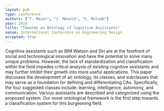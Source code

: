 ```yaml
---
layout: pub
type: conference
authors: ["T. Maier", "J. Menold", "C. McComb"]
year: 2019
title: "Towards an Ontology of Cognitive Assistants"
venue: International Conference on Engineering Design
accepted: true
---
```

Cognitive assistants such as IBM Watson and Siri are at the forefront of social and technological innovation and have the potential to solve many unique problems. However, the lack of standardization and classification within the field impedes critical analysis of existing cognitive assistants and may further inhibit their growth into more useful applications. This paper discusses the development of an ontology, its classes, and subclasses that may serve as a foundation for defining and differentiating CAs. Specifically, the four suggested classes include: learning, intelligence, autonomy, and communication. Various assistants are described and categorized using the proposed system. Our novel ontological framework is the first step towards a classification system for this burgeoning field.
